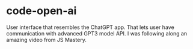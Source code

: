 # code-open-ai
 User interface that resembles the ChatGPT app. 
 That lets user have communication with advanced GPT3 model API.
 I was following along an amazing video from JS Mastery. 
 
